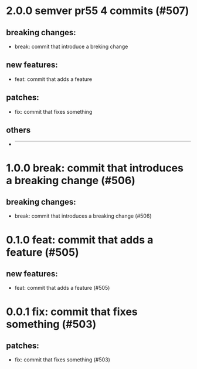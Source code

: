 # 2.0.0 semver pr55 4 commits (#507)

## breaking changes:
* break: commit that introduce a breking change
## new features:
* feat: commit that adds a feature
## patches:
* fix: commit that fixes something
## others
* ---------

# 1.0.0 break: commit that introduces a breaking change (#506)

## breaking changes:
* break: commit that introduces a breaking change (#506)

# 0.1.0 feat: commit that adds a feature (#505)

## new features:
* feat: commit that adds a feature (#505)

# 0.0.1 fix: commit that fixes something (#503)

## patches:
* fix: commit that fixes something (#503)

